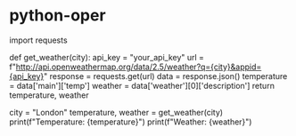 # python-oper
import requests

def get_weather(city):
    api_key = "your_api_key"
    url = f"http://api.openweathermap.org/data/2.5/weather?q={city}&appid={api_key}"
    response = requests.get(url)
    data = response.json()
    temperature = data['main']['temp']
    weather = data['weather'][0]['description']
    return temperature, weather

city = "London"
temperature, weather = get_weather(city)
print(f"Temperature: {temperature}")
print(f"Weather: {weather}")
